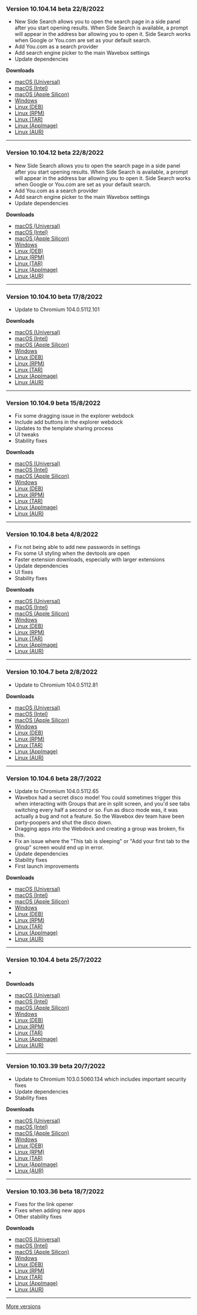 <h3>Version 10.104.14 beta <span class="date">22/8/2022</span></h3>
<ul>
  <li>
    New Side Search allows you to open the search page in a side panel
    after you start opening results. When Side Search is available, a
    prompt will appear in the address bar allowing you to open it.
    Side Search works when Google or You.com are set as your
    default search.
  </li>
  <li>Add You.com as a search provider</li>
  <li>Add search engine picker to the main Wavebox settings</li>
  <li>Update dependencies</li>
</ul>

**Downloads**

* [macOS (Universal)](https://download.wavebox.app/beta/macuniversal/Install%20Wavebox%2010.104.14.3.dmg)
* [macOS (Intel)](https://download.wavebox.app/beta/mac/Install%20Wavebox%2010.104.14.3.dmg)
* [macOS (Apple Silicon)](https://download.wavebox.app/beta/macarm64/Install%20Wavebox%2010.104.14.3.dmg)
* [Windows](https://download.wavebox.app/beta/win/Install%20Wavebox%2010.104.14.3.exe)
* [Linux (DEB)](https://download.wavebox.app/beta/linux/deb/amd64/wavebox_10.104.14-3_amd64.deb)
* [Linux (RPM)](https://download.wavebox.app/beta/linux/rpm/x86_64/Wavebox_10.104.14-3.x86_64.rpm)
* [Linux (TAR)](https://download.wavebox.app/beta/linux/tar/Wavebox_10.104.14-3.tar.gz)
* [Linux (AppImage)](https://download.wavebox.app/beta/linux/appimage/Wavebox_10.104.14-3_x86_64.AppImage)
* [Linux (AUR)](https://aur.archlinux.org/packages/wavebox)

---

<h3>Version 10.104.12 beta <span class="date">22/8/2022</span></h3>
<ul>
  <li>
    New Side Search allows you to open the search page in a side panel
    after you start opening results. When Side Search is available, a
    prompt will appear in the address bar allowing you to open it.
    Side Search works when Google or You.com are set as your
    default search.
  </li>
  <li>Add You.com as a search provider</li>
  <li>Add search engine picker to the main Wavebox settings</li>
  <li>Update dependencies</li>
</ul>

**Downloads**

* [macOS (Universal)](https://download.wavebox.app/beta/macuniversal/Install%20Wavebox%2010.104.12.3.dmg)
* [macOS (Intel)](https://download.wavebox.app/beta/mac/Install%20Wavebox%2010.104.12.3.dmg)
* [macOS (Apple Silicon)](https://download.wavebox.app/beta/macarm64/Install%20Wavebox%2010.104.12.3.dmg)
* [Windows](https://download.wavebox.app/beta/win/Install%20Wavebox%2010.104.12.3.exe)
* [Linux (DEB)](https://download.wavebox.app/beta/linux/deb/amd64/wavebox_10.104.12-3_amd64.deb)
* [Linux (RPM)](https://download.wavebox.app/beta/linux/rpm/x86_64/Wavebox_10.104.12-3.x86_64.rpm)
* [Linux (TAR)](https://download.wavebox.app/beta/linux/tar/Wavebox_10.104.12-3.tar.gz)
* [Linux (AppImage)](https://download.wavebox.app/beta/linux/appimage/Wavebox_10.104.12-3_x86_64.AppImage)
* [Linux (AUR)](https://aur.archlinux.org/packages/wavebox)

---

<h3>Version 10.104.10 beta <span class="date">17/8/2022</span></h3>
<ul>
  <li>Update to Chromium 104.0.5112.101</li>
</ul>

**Downloads**

* [macOS (Universal)](https://download.wavebox.app/beta/macuniversal/Install%20Wavebox%2010.104.10.3.dmg)
* [macOS (Intel)](https://download.wavebox.app/beta/mac/Install%20Wavebox%2010.104.10.3.dmg)
* [macOS (Apple Silicon)](https://download.wavebox.app/beta/macarm64/Install%20Wavebox%2010.104.10.3.dmg)
* [Windows](https://download.wavebox.app/beta/win/Install%20Wavebox%2010.104.10.3.exe)
* [Linux (DEB)](https://download.wavebox.app/beta/linux/deb/amd64/wavebox_10.104.10-3_amd64.deb)
* [Linux (RPM)](https://download.wavebox.app/beta/linux/rpm/x86_64/Wavebox_10.104.10-3.x86_64.rpm)
* [Linux (TAR)](https://download.wavebox.app/beta/linux/tar/Wavebox_10.104.10-3.tar.gz)
* [Linux (AppImage)](https://download.wavebox.app/beta/linux/appimage/Wavebox_10.104.10-3_x86_64.AppImage)
* [Linux (AUR)](https://aur.archlinux.org/packages/wavebox)

---

<h3>Version 10.104.9 beta <span class="date">15/8/2022</span></h3>
<ul>
  <li>Fix some dragging issue in the explorer webdock</li>
  <li>Include add buttons in the explorer webdock</li>
  <li>Updates to the template sharing process</li>
  <li>UI tweaks</li>
  <li>Stability fixes</li>
</ul>

**Downloads**

* [macOS (Universal)](https://download.wavebox.app/beta/macuniversal/Install%20Wavebox%2010.104.9.3.dmg)
* [macOS (Intel)](https://download.wavebox.app/beta/mac/Install%20Wavebox%2010.104.9.3.dmg)
* [macOS (Apple Silicon)](https://download.wavebox.app/beta/macarm64/Install%20Wavebox%2010.104.9.3.dmg)
* [Windows](https://download.wavebox.app/beta/win/Install%20Wavebox%2010.104.9.3.exe)
* [Linux (DEB)](https://download.wavebox.app/beta/linux/deb/amd64/wavebox_10.104.9-3_amd64.deb)
* [Linux (RPM)](https://download.wavebox.app/beta/linux/rpm/x86_64/Wavebox_10.104.9-3.x86_64.rpm)
* [Linux (TAR)](https://download.wavebox.app/beta/linux/tar/Wavebox_10.104.9-3.tar.gz)
* [Linux (AppImage)](https://download.wavebox.app/beta/linux/appimage/Wavebox_10.104.9-3_x86_64.AppImage)
* [Linux (AUR)](https://aur.archlinux.org/packages/wavebox)

---

<h3>Version 10.104.8 beta <span class="date">4/8/2022</span></h3>
<ul>
  <li>Fix not being able to add new passwords in settings</li>
  <li>Fix some UI styling when the devtools are open</li>
  <li>Faster extension downloads, especially with larger extensions</li>
  <li>Update dependencies</li>
  <li>UI fixes</li>
  <li>Stability fixes</li>
</ul>

**Downloads**

* [macOS (Universal)](https://download.wavebox.app/beta/macuniversal/Install%20Wavebox%2010.104.8.3.dmg)
* [macOS (Intel)](https://download.wavebox.app/beta/mac/Install%20Wavebox%2010.104.8.3.dmg)
* [macOS (Apple Silicon)](https://download.wavebox.app/beta/macarm64/Install%20Wavebox%2010.104.8.3.dmg)
* [Windows](https://download.wavebox.app/beta/win/Install%20Wavebox%2010.104.8.3.exe)
* [Linux (DEB)](https://download.wavebox.app/beta/linux/deb/amd64/wavebox_10.104.8-3_amd64.deb)
* [Linux (RPM)](https://download.wavebox.app/beta/linux/rpm/x86_64/Wavebox_10.104.8-3.x86_64.rpm)
* [Linux (TAR)](https://download.wavebox.app/beta/linux/tar/Wavebox_10.104.8-3.tar.gz)
* [Linux (AppImage)](https://download.wavebox.app/beta/linux/appimage/Wavebox_10.104.8-3_x86_64.AppImage)
* [Linux (AUR)](https://aur.archlinux.org/packages/wavebox)

---

<h3>Version 10.104.7 beta <span class="date">2/8/2022</span></h3>
<ul>
  <li>Update to Chromium 104.0.5112.81</li>
</ul>

**Downloads**

* [macOS (Universal)](https://download.wavebox.app/beta/macuniversal/Install%20Wavebox%2010.104.7.3.dmg)
* [macOS (Intel)](https://download.wavebox.app/beta/mac/Install%20Wavebox%2010.104.7.3.dmg)
* [macOS (Apple Silicon)](https://download.wavebox.app/beta/macarm64/Install%20Wavebox%2010.104.7.3.dmg)
* [Windows](https://download.wavebox.app/beta/win/Install%20Wavebox%2010.104.7.3.exe)
* [Linux (DEB)](https://download.wavebox.app/beta/linux/deb/amd64/wavebox_10.104.7-3_amd64.deb)
* [Linux (RPM)](https://download.wavebox.app/beta/linux/rpm/x86_64/Wavebox_10.104.7-3.x86_64.rpm)
* [Linux (TAR)](https://download.wavebox.app/beta/linux/tar/Wavebox_10.104.7-3.tar.gz)
* [Linux (AppImage)](https://download.wavebox.app/beta/linux/appimage/Wavebox_10.104.7-3_x86_64.AppImage)
* [Linux (AUR)](https://aur.archlinux.org/packages/wavebox)

---

<h3>Version 10.104.6 beta <span class="date">28/7/2022</span></h3>
<ul>
  <li>Update to Chromium 104.0.5112.65</li>
  <li>
    Wavebox had a secret disco mode! You could sometimes trigger this
    when interacting with Groups that are in split screen, and you'd see tabs
    switching every half a second or so. Fun as disco mode was, it was actually a
    bug and not a feature. So the Wavebox dev team have been party-poopers and
    shut the disco down.
  </li>
  <li>Dragging apps into the Webdock and creating a group was broken, fix this.</li>
  <li>
    Fix an issue where the "This tab is sleeping" or "Add your first tab to the group"
    screen would end up in error.
  </li>
  <li>Update dependencies</li>
  <li>Stability fixes</li>
  <li>First launch improvements</li>
</ul>

**Downloads**

* [macOS (Universal)](https://download.wavebox.app/beta/macuniversal/Install%20Wavebox%2010.104.6.3.dmg)
* [macOS (Intel)](https://download.wavebox.app/beta/mac/Install%20Wavebox%2010.104.6.3.dmg)
* [macOS (Apple Silicon)](https://download.wavebox.app/beta/macarm64/Install%20Wavebox%2010.104.6.3.dmg)
* [Windows](https://download.wavebox.app/beta/win/Install%20Wavebox%2010.104.6.3.exe)
* [Linux (DEB)](https://download.wavebox.app/beta/linux/deb/amd64/wavebox_10.104.6-3_amd64.deb)
* [Linux (RPM)](https://download.wavebox.app/beta/linux/rpm/x86_64/Wavebox_10.104.6-3.x86_64.rpm)
* [Linux (TAR)](https://download.wavebox.app/beta/linux/tar/Wavebox_10.104.6-3.tar.gz)
* [Linux (AppImage)](https://download.wavebox.app/beta/linux/appimage/Wavebox_10.104.6-3_x86_64.AppImage)
* [Linux (AUR)](https://aur.archlinux.org/packages/wavebox)

---

<h3>Version 10.104.4 beta <span class="date">25/7/2022</span></h3>
<ul>
  <li></li>
</ul>

**Downloads**

* [macOS (Universal)](https://download.wavebox.app/beta/macuniversal/Install%20Wavebox%2010.104.4.3.dmg)
* [macOS (Intel)](https://download.wavebox.app/beta/mac/Install%20Wavebox%2010.104.4.3.dmg)
* [macOS (Apple Silicon)](https://download.wavebox.app/beta/macarm64/Install%20Wavebox%2010.104.4.3.dmg)
* [Windows](https://download.wavebox.app/beta/win/Install%20Wavebox%2010.104.4.3.exe)
* [Linux (DEB)](https://download.wavebox.app/beta/linux/deb/amd64/wavebox_10.104.4-3_amd64.deb)
* [Linux (RPM)](https://download.wavebox.app/beta/linux/rpm/x86_64/Wavebox_10.104.4-3.x86_64.rpm)
* [Linux (TAR)](https://download.wavebox.app/beta/linux/tar/Wavebox_10.104.4-3.tar.gz)
* [Linux (AppImage)](https://download.wavebox.app/beta/linux/appimage/Wavebox_10.104.4-3_x86_64.AppImage)
* [Linux (AUR)](https://aur.archlinux.org/packages/wavebox)

---

<h3>Version 10.103.39 beta <span class="date">20/7/2022</span></h3>
<ul>
  <li>Update to Chromium 103.0.5060.134 which includes important security fixes</li>
  <li>Update dependencies</li>
  <li>Stability fixes</li>
</ul>

**Downloads**

* [macOS (Universal)](https://download.wavebox.app/beta/macuniversal/Install%20Wavebox%2010.103.39.3.dmg)
* [macOS (Intel)](https://download.wavebox.app/beta/mac/Install%20Wavebox%2010.103.39.3.dmg)
* [macOS (Apple Silicon)](https://download.wavebox.app/beta/macarm64/Install%20Wavebox%2010.103.39.3.dmg)
* [Windows](https://download.wavebox.app/beta/win/Install%20Wavebox%2010.103.39.3.exe)
* [Linux (DEB)](https://download.wavebox.app/beta/linux/deb/amd64/wavebox_10.103.39-3_amd64.deb)
* [Linux (RPM)](https://download.wavebox.app/beta/linux/rpm/x86_64/Wavebox_10.103.39-3.x86_64.rpm)
* [Linux (TAR)](https://download.wavebox.app/beta/linux/tar/Wavebox_10.103.39-3.tar.gz)
* [Linux (AppImage)](https://download.wavebox.app/beta/linux/appimage/Wavebox_10.103.39-3_x86_64.AppImage)
* [Linux (AUR)](https://aur.archlinux.org/packages/wavebox)

---

<h3>Version 10.103.36 beta <span class="date">18/7/2022</span></h3>
<ul>
  <li>Fixes for the link opener</li>
  <li>Fixes when adding new apps</li>
  <li>Other stability fixes</li>
</ul>

**Downloads**

* [macOS (Universal)](https://download.wavebox.app/beta/macuniversal/Install%20Wavebox%2010.103.36.3.dmg)
* [macOS (Intel)](https://download.wavebox.app/beta/mac/Install%20Wavebox%2010.103.36.3.dmg)
* [macOS (Apple Silicon)](https://download.wavebox.app/beta/macarm64/Install%20Wavebox%2010.103.36.3.dmg)
* [Windows](https://download.wavebox.app/beta/win/Install%20Wavebox%2010.103.36.3.exe)
* [Linux (DEB)](https://download.wavebox.app/beta/linux/deb/amd64/wavebox_10.103.36-3_amd64.deb)
* [Linux (RPM)](https://download.wavebox.app/beta/linux/rpm/x86_64/Wavebox_10.103.36-3.x86_64.rpm)
* [Linux (TAR)](https://download.wavebox.app/beta/linux/tar/Wavebox_10.103.36-3.tar.gz)
* [Linux (AppImage)](https://download.wavebox.app/beta/linux/appimage/Wavebox_10.103.36-3_x86_64.AppImage)
* [Linux (AUR)](https://aur.archlinux.org/packages/wavebox)

---
[More versions](https://wavebox.io/changelog/beta/)